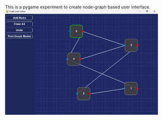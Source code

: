 This is a pygame experiment to create node-graph based user interface. 
![Screenshot](screenshot.png)